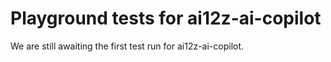 # Playground tests for ai12z-ai-copilot
We are still awaiting the first test run for ai12z-ai-copilot.

